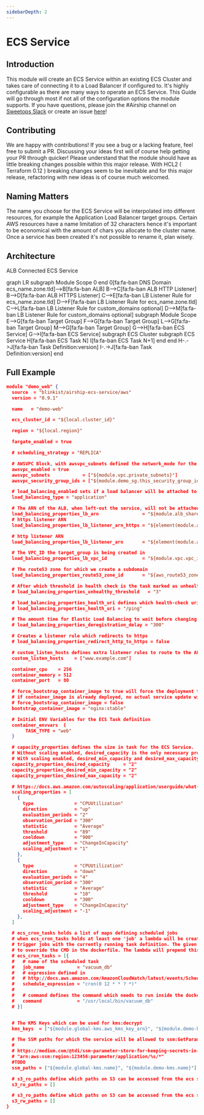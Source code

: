 ```yaml
---
sidebarDepth: 2
---
```


# ECS Service

<mermaid/>

## Introduction

This module will create an ECS Service within an existing ECS Cluster and takes care of connecting it to a Load Balancer if configured to. It's highly configurable as there are many ways to operate an ECS Service. This Guide will go through most if not all of the configuration options the module supports. If you have questions, please join the #Airship channel on [Sweetops Slack](http://sweetops.slack.com) or create an issue [here](https://github.com/blinkist/terraform-aws-airship-ecs-service/issues)!

## Contributing

We are happy with contributions! If you see a bug or a lacking feature, feel free to submit a PR. Discussing your ideas first will of course help getting your PR through quicker! Please understand that the module should have as little breaking changes possible within this major release. With HCL2 ( Terraform 0.12 ) breaking changes seem to be inevitable and for this major release, refactoring with new ideas is of course much welcomed.

## Naming Matters

The name you choose for the ECS Service will be interpolated into different resources, for example the Application Load Balancer target groups. Certain AWS resources have a name limitation of 32 characters hence it's important to be economical with the amount of chars you allocate to the cluster name. Once a service has been created it's not possible to rename it, plan wisely.

## Architecture

ALB Connected ECS Service
<div class="mermaid">
graph LR
    subgraph Module Scope
    0
    end
    0[fa:fa-ban DNS Domain ecs_name.zone.tld]-->B[fa:fa-ban ALB]
    B-->C[fa:fa-ban ALB HTTP Listener]
    B-->D[fa:fa-ban ALB HTTPS Listener]
    C-->E[fa:fa-ban LB Listener Rule for ecs_name.zone.tld]
    D-->F[fa:fa-ban LB Listener Rule for ecs_name.zone.tld]
    C-->L[fa:fa-ban LB Listener Rule for custom_domains optional]
    D-->M[fa:fa-ban LB Listener Rule for custom_domains optional]
    subgraph Module Scope
    E-->G[fa:fa-ban Target Group]
    F-->G[fa:fa-ban Target Group]
    L-->G[fa:fa-ban Target Group]
    M-->G[fa:fa-ban Target Group]
    G-->H[fa:fa-ban ECS Service]
    G-->I[fa:fa-ban ECS Service]
    subgraph ECS Cluster
    subgraph ECS Service
    H[fa:fa-ban ECS Task N]
    I[fa:fa-ban ECS Task N+1]
    end
    end
    H-.->J[fa:fa-ban Task Definition:version]
    I-.->J[fa:fa-ban Task Definition:version]
    end
</div>

## Full Example

```json
module "demo_web" {
  source  = "blinkist/airship-ecs-service/aws"
  version = "0.9.1"

  name   = "demo-web"

  ecs_cluster_id = "${local.cluster_id}"

  region = "${local.region}"

  fargate_enabled = true

  # scheduling_strategy = "REPLICA"

  # AWSVPC Block, with awsvpc_subnets defined the network_mode for the ECS task definition will be awsvpc, defaults to bridge
  awsvpc_enabled = true
  awsvpc_subnets            = ["${module.vpc.private_subnets}"]
  awsvpc_security_group_ids = ["${module.demo_sg.this_security_group_id}"]

  # load_balancing_enabled sets if a load balancer will be attached to the ecs service / target group
  load_balancing_type = "application"

  # The ARN of the ALB, when left-out the service, will not be attached to a load-balance
  load_balancing_properties_lb_arn                = "${module.alb_shared_services_ext.load_balancer_id}"
  # https listener ARN
  load_balancing_properties_lb_listener_arn_https = "${element(module.alb_shared_services_ext.https_listener_arns,0)}"

  # http listener ARN
  load_balancing_properties_lb_listener_arn       = "${element(module.alb_shared_services_ext.http_tcp_listener_arns,0)}"

  # The VPC_ID the target_group is being created in
  load_balancing_properties_lb_vpc_id             = "${module.vpc.vpc_id}"

  # The route53 zone for which we create a subdomain
  load_balancing_properties_route53_zone_id       = "${aws_route53_zone.shared_ext_services_domain.zone_id}"

  # After which threshold in health check is the task marked as unhealthy, defaults to 3
  # load_balancing_properties_unhealthy_threshold   = "3"

  # load_balancing_properties_health_uri defines which health-check uri the target group needs to check on for health_check, defaults to /ping
  # load_balancing_properties_health_uri = "/ping"

  # The amount time for Elastic Load Balancing to wait before changing the state of a deregistering target from draining to unused.
  # load_balancing_properties_deregistration_delay = "300"

  # Creates a listener rule which redirects to https
  # load_balancing_properties_redirect_http_to_https = false

  # custom_listen_hosts defines extra listener rules to route to the ALB Targetgroup
  custom_listen_hosts    = ["www.example.com"]

  container_cpu    = 256
  container_memory = 512
  container_port   = 80

  # force_bootstrap_container_image to true will force the deployment to use var.bootstrap_container_image as container_image
  # if container_image is already deployed, no actual service update will happen
  # force_bootstrap_container_image = false
  bootstrap_container_image = "nginx:stable"

  # Initial ENV Variables for the ECS Task definition
  container_envvars  {
       TASK_TYPE = "web"
  }

  # capacity_properties defines the size in task for the ECS Service.
  # Without scaling enabled, desired_capacity is the only necessary property, defaults to 2
  # With scaling enabled, desired_min_capacity and desired_max_capacity define the lower and upper boundary in task size
  capacity_properties_desired_capacity     = "2"
  capacity_properties_desired_min_capacity = "2"
  capacity_properties_desired_max_capacity = "2"

  # https://docs.aws.amazon.com/autoscaling/application/userguide/what-is-application-auto-scaling.html
  scaling_properties = [
    {
      type               = "CPUUtilization"
      direction          = "up"
      evaluation_periods = "2"
      observation_period = "300"
      statistic          = "Average"
      threshold          = "89"
      cooldown           = "900"
      adjustment_type    = "ChangeInCapacity"
      scaling_adjustment = "1"
    },
    {
      type               = "CPUUtilization"
      direction          = "down"
      evaluation_periods = "4"
      observation_period = "300"
      statistic          = "Average"
      threshold          = "10"
      cooldown           = "300"
      adjustment_type    = "ChangeInCapacity"
      scaling_adjustment = "-1"
    },
  ]

  # ecs_cron_tasks holds a list of maps defining scheduled jobs
  # when ecs_cron_tasks holds at least one 'job' a lambda will be created which will
  # trigger jobs with the currently running task definition. The given command will be used
  # to override the CMD in the dockerfile. The lambda will prepend this command with ["/bin/sh", "-c" ]
  # ecs_cron_tasks = [{
  #   # name of the scheduled task
  #   job_name            = "vacuum_db"
  #   # expression defined in
  #   # http://docs.aws.amazon.com/AmazonCloudWatch/latest/events/ScheduledEvents.html
  #   schedule_expression = "cron(0 12 * * ? *)"
  #
  #   # command defines the command which needs to run inside the docker container
  #   command             = "/usr/local/bin/vacuum_db"
  # }]


  # The KMS Keys which can be used for kms:decrypt
  kms_keys  = ["${module.global-kms.aws_kms_key_arn}", "${module.demo-kms.aws_kms_key_arn}"]

  # The SSM paths for which the service will be allowed to ssm:GetParameter and ssm:GetParametersByPath on
  #
  # https://medium.com/@tdi/ssm-parameter-store-for-keeping-secrets-in-a-structured-way-53a25d48166a
  # "arn:aws:ssm:region:123456:parameter/application/%s/*"
  #TODO
  ssm_paths = ["${module.global-kms.name}", "${module.demo-kms.name}"]

  # s3_ro_paths define which paths on S3 can be accessed from the ecs service in read-only fashion.
  s3_ro_paths = []

  # s3_ro_paths define which paths on S3 can be accessed from the ecs service in read-write fashion.
  s3_rw_paths = []
}
```
